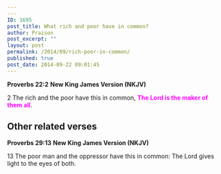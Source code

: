 ```yaml
---
---
ID: 1695
post_title: What rich and poor have in common?
author: Praison
post_excerpt: ""
layout: post
permalink: /2014/09/rich-poor-in-common/
published: true
post_date: 2014-09-22 09:01:45
---
```

<strong>Proverbs 22:2</strong>
<strong> New King James Version (NKJV)</strong>

2 The rich and the poor have this in common,
<span style="color: #ff00ff;"><strong>The Lord is the maker of them all</strong></span>.
<h2>Other related verses</h2>
<strong>Proverbs 29:13</strong>
<strong> New King James Version (NKJV)</strong>

13 The poor man and the oppressor have this in common:
The Lord gives light to the eyes of both.